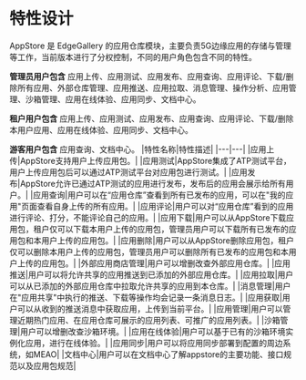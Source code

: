 特性设计
======================
AppStore 是 EdgeGallery 的应用仓库模块，主要负责5G边缘应用的存储与管理等工作，当前版本进行了分权控制，不同的用户角色包含不同的特性。

**管理员用户包含** 应用上传、应用测试、应用发布、应用查询、应用评论、下载/删除所有应用、外部仓库管理、应用推送、应用拉取、消息管理、操作分析、应用管理、沙箱管理、应用在线体验、应用同步、文档中心。

**租户用户包含** 应用上传、应用测试、应用发布、应用查询、应用评论、下载/删除本用户应用、应用在线体验、应用同步、文档中心。

**游客用户包含** 应用查询、文档中心。
|特性名称|特性描述|
|---|---|
|应用上传|AppStore支持用户上传应用包。|
|应用测试|AppStore集成了ATP测试平台，用户上传应用包后可以通过ATP测试平台对应用包进行测试。|
|应用发布|AppStore允许已通过ATP测试的应用进行发布，发布后的应用会展示给所有用户。|
|应用查询|用户可以在“应用仓库”查看到所有已发布的应用，可以在"我的应用"页面查看自身上传的所有应用。|
|应用评论|用户可以对“应用仓库”看到的应用进行评论、打分，不能评论自己的应用。|
|应用下载|用户可以从AppStore下载应用包，租户仅可以下载本用户上传的应用包，管理员用户可以下载所有已发布的应用包和本用户上传的应用包。|
|应用删除|用户可以从AppStore删除应用包，租户仅可以删除本用户上传的应用包，管理员用户可以删除所有已发布的应用包和本用户上传的应用包。|
|外部应用商店管理|用户可以增删改查外部应用仓库。|
|应用推送|用户可以将允许共享的应用推送到已添加的外部应用仓库。|
|应用拉取|用户可以从已添加的外部应用仓库中拉取允许共享的应用到本仓库。|
|消息管理|用户在"应用共享"中执行的推送、下载等操作均会记录一条消息日志。|
|应用获取|用户可以从收到的推送消息中获取应用，上传到当前平台。|
|应用管理|用户可以管理近期热门应用、在应用仓库可展示的应用列表、可推广的应用列表。|
|沙箱管理|用户可以增删改查沙箱环境。|
|应用在线体验|用户可以基于已有的沙箱环境实例化应用，进行在线体验。|
|应用同步|用户可以将应用同步部署到配置的周边系统，如MEAO|
|文档中心|用户可以在文档中心了解appstore的主要功能、接口规范以及应用包规范|

